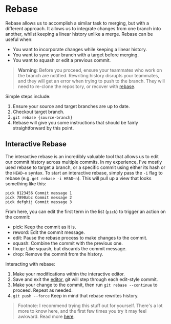 # Rebase
Rebase allows us to accomplish a similar task to merging, but with a different approach. It allows us to integrate changes from one branch into another, whilst keeping a linear history unlike a merge. Rebase can be useful when:

- You want to incorporate changes while keeping a linear history.
- You want to sync your branch with a target before merging.
- You want to squash or edit a previous commit.

>__Warning__: Before you proceed, ensure your teammates who work on the branch are notified. Rewriting history disrupts your teammates, and they will get an error when trying to push to the branch. They will need to re-clone the repository, or recover with [rebase](./rebase.md).

Simple steps include:

1. Ensure your source and target branches are up to date.
2. Checkout target branch.
3. `git rebase {source-branch}`
4. Rebase will give you some instructions that should be fairly straightforward by this point.

## Interactive Rebase
The interactive rebase is an incredibly valuable tool that allows us to edit our commit history across multiple commits.
In my experience, I've mostly used rebase to target a branch, or a specific commit using either its hash or the `HEAD~n` syntax.
To start an interactive rebase, simply pass the `-i` flag to rebase (e.g. `get rebase -i HEAD~n`).
This will pull up a view that looks something like this:
```
pick 0123456 Commit message 1
pick 7890abc Commit message 2
pick defghij Commit message 3
```
From here, you can edit the first term in the list (`pick`) to trigger an action on the commit:
- pick: Keep the commit as it is.
- reword: Edit the commit message.
- edit: Pause the rebase process to make changes to the commit.
- squash: Combine the commit with the previous one.
- fixup: Like squash, but discards the commit message.
- drop: Remove the commit from the history.

Interacting with rebase:

1. Make your modifications within the interactive editor.
2. Save and exit the [editor](./vim-crash-course.md), git will step through each edit-style commit.
3. Make your change to the commit, then run `git rebase --continue` to proceed. Repeat as needed.
4. `git push --force` Keep in mind that rebase rewrites history.

> Footnote: I recommend trying this stuff out for yourself. There's a lot more to know here, and the first few times you try it may feel awkward. Read more [here](https://git-scm.com/docs/git-rebase).
